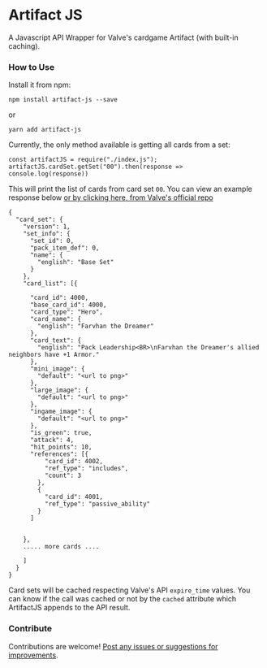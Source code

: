 # Artifact JS

A Javascript API Wrapper for Valve's cardgame Artifact (with built-in caching).

### How to Use

Install it from npm:
```
npm install artifact-js --save
```
or
```
yarn add artifact-js
```

Currently, the only method available is getting all cards from a set:

```
const artifactJS = require("./index.js");
artifactJS.cardSet.getSet("00").then(response => console.log(response))
```

This will print the list of cards from card set `00`.
You can view an example response below [or by clicking here, from Valve's official repo](https://github.com/ValveSoftware/ArtifactDeckCode/blob/master/README.md)

```
{
  "card_set": {
    "version": 1,
    "set_info": {
      "set_id": 0,
      "pack_item_def": 0,
      "name": {
        "english": "Base Set"
      }
    },
    "card_list": [{

      "card_id": 4000,
      "base_card_id": 4000,
      "card_type": "Hero",
      "card_name": {
        "english": "Farvhan the Dreamer"
      },
      "card_text": {
        "english": "Pack Leadership<BR>\nFarvhan the Dreamer's allied neighbors have +1 Armor."
      },
      "mini_image": {
        "default": "<url to png>"
      },
      "large_image": {
        "default": "<url to png>"
      },
      "ingame_image": {
        "default": "<url to png>"
      },
      "is_green": true,
      "attack": 4,
      "hit_points": 10,
      "references": [{
          "card_id": 4002,
          "ref_type": "includes",
          "count": 3
        },
        {
          "card_id": 4001,
          "ref_type": "passive_ability"
        }
      ]


    },
    ..... more cards ....

    ]
  }
}
```

Card sets will be cached respecting Valve's API `expire_time` values. You can know if the call was cached or not by the `cached`
attribute which ArtifactJS appends to the API result.

### Contribute

Contributions are welcome! [Post any issues or suggestions for improvements](https://github.com/edmilsonrobson/artifact-ccg-js/issues).
